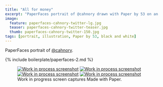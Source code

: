 ```yaml
---
title: "All for money"
excerpt: "PaperFaces portrait of @cahnory drawn with Paper by 53 on an iPad."
image: 
  feature: paperfaces-cahnory-twitter-lg.jpg
  teaser: paperfaces-cahnory-twitter-teaser.jpg
  thumb: paperfaces-cahnory-twitter-150.jpg
tags: [portrait, illustration, Paper by 53, black and white]
---
```


PaperFaces portrait of [@cahnory](http://twitter.com/cahnory).

{% include boilerplate/paperfaces-2.md %}

<figure class="third">
  <a href="{{ site.url }}/assets/images/paperfaces-cahnory-process-1-lg.jpg"><img src="{{ site.url }}/assets/images/paperfaces-cahnory-process-1-600.jpg" alt="Work in process screenshot"></a>
  <a href="{{ site.url }}/assets/images/paperfaces-cahnory-process-2-lg.jpg"><img src="{{ site.url }}/assets/images/paperfaces-cahnory-process-2-600.jpg" alt="Work in process screenshot"></a>
  <a href="{{ site.url }}/assets/images/paperfaces-cahnory-process-3-lg.jpg"><img src="{{ site.url }}/assets/images/paperfaces-cahnory-process-3-600.jpg" alt="Work in process screenshot"></a>
  <a href="{{ site.url }}/assets/images/paperfaces-cahnory-process-4-lg.jpg"><img src="{{ site.url }}/assets/images/paperfaces-cahnory-process-4-600.jpg" alt="Work in process screenshot"></a>
  <figcaption>Work in progress screen captures Made with Paper.</figcaption>
</figure>